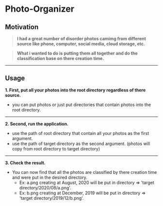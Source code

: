 # Photo-Organizer

## Motivation
> **I had a great number of disorder photos camimg from different source like phone, computer, social media, cloud storage, etc.**

> **What i wanted to do is putting them all together and do the classification base on there creation time.**

---

## Usage
**1. First, put all your photos into the root directory regardless of there source.**
- you can put photos or just put directories that contain photos into the root directory.

---

**2. Second, run the application.**
- use the path of root directory that contain all your photos as the first argument.
- use the path of target directory as the second argument. (photos will copy from root directory to target directory)

---

**3. Check the result.**
- You can now find that all the photos are classified by there creation time and were put in the desired directory.
  - Ex: a.png creating at August, 2020 will be put in directory => 'target directory/2020/08/a.png'. 
  - Ex: b.png creating at December, 2019 will be put in directory => 'target directory/2019/12/b.png'.
